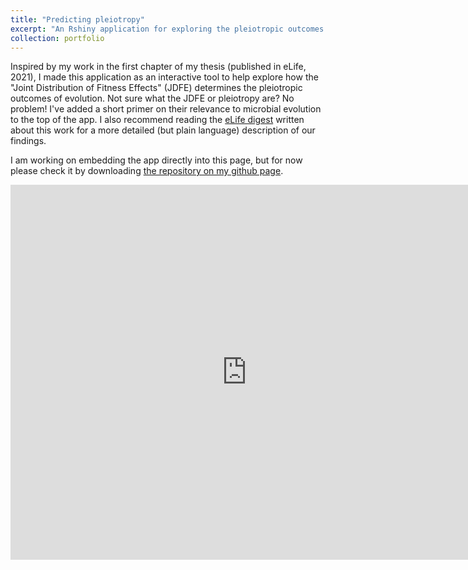 ```yaml
---
title: "Predicting pleiotropy"
excerpt: "An Rshiny application for exploring the pleiotropic outcomes of evolution <br/><img src='/images/500x300.png'>"
collection: portfolio
---
```


Inspired by my work in the first chapter of my thesis (published in eLife, 2021), I made this application as an interactive tool to help explore how the "Joint Distribution of Fitness Effects" (JDFE) determines the pleiotropic outcomes of evolution. Not sure what the JDFE or pleiotropy are? No problem! I've added a short primer on their relevance to microbial evolution to the top of the app. I also recommend reading the [eLife digest](https://elifesciences.org/articles/73250) written about this work for a more detailed (but plain language) description of our findings. 

I am working on embedding the app directly into this page, but for now please check it by downloading [the repository on my github page](https://github.com/ardellsarah/JDFE_Rshiny_App). 

<iframe src="https://smardell.shinyapps.io/rshiny_jdfe/" width="150%" height="600" frameborder="0"></iframe>
